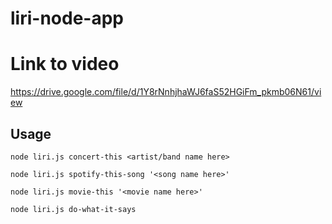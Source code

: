 # liri-node-app

# Link to video

https://drive.google.com/file/d/1Y8rNnhjhaWJ6faS52HGiFm_pkmb06N61/view

## Usage

`node liri.js concert-this <artist/band name here>`

`node liri.js spotify-this-song '<song name here>'`

`node liri.js movie-this '<movie name here>'`

`node liri.js do-what-it-says`

```

```
